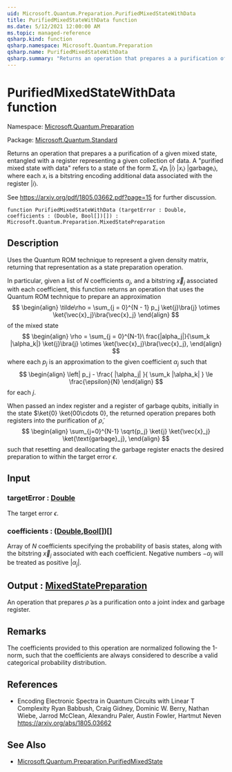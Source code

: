 ```yaml
---
uid: Microsoft.Quantum.Preparation.PurifiedMixedStateWithData
title: PurifiedMixedStateWithData function
ms.date: 5/12/2021 12:00:00 AM
ms.topic: managed-reference
qsharp.kind: function
qsharp.namespace: Microsoft.Quantum.Preparation
qsharp.name: PurifiedMixedStateWithData
qsharp.summary: "Returns an operation that prepares a a purification of a given mixed\rstate, entangled with a register representing a given collection of data.\rA \"purified mixed state with data\" refers to a state of the form Σᵢ √\U0001D45Dᵢ |\U0001D456⟩ |\U0001D465ᵢ⟩ |garbageᵢ⟩,\rwhere each \U0001D465ᵢ is a bitstring encoding additional data associated with the register |\U0001D456⟩.\r\rSee https://arxiv.org/pdf/1805.03662.pdf?page=15 for further discussion."
---
```


# PurifiedMixedStateWithData function

Namespace: [Microsoft.Quantum.Preparation](xref:Microsoft.Quantum.Preparation)

Package: [Microsoft.Quantum.Standard](https://nuget.org/packages/Microsoft.Quantum.Standard)


Returns an operation that prepares a a purification of a given mixedstate, entangled with a register representing a given collection of data.A "purified mixed state with data" refers to a state of the form Σᵢ √𝑝ᵢ |𝑖⟩ |𝑥ᵢ⟩ |garbageᵢ⟩,where each 𝑥ᵢ is a bitstring encoding additional data associated with the register |𝑖⟩.See https://arxiv.org/pdf/1805.03662.pdf?page=15 for further discussion.

```qsharp
function PurifiedMixedStateWithData (targetError : Double, coefficients : (Double, Bool[])[]) : Microsoft.Quantum.Preparation.MixedStatePreparation
```


## Description

Uses the Quantum ROM technique to represent a given density matrix,returning that representation as a state preparation operation.In particular, given a list of $N$ coefficients $\alpha_j$, and abitstring $\vec{x}_j$ associated with each coefficient, thisfunction returns an operation that uses the Quantum ROM technique toprepare an approximation$$\begin{align}\tilde\rho = \sum_{j = 0}^{N - 1} p_j \ket{j}\bra{j} \otimes \ket{\vec{x}_j}\bra{\vec{x}_j}\end{align}$$of the mixed state$$\begin{align}\rho = \sum_{j = 0}^{N-1}\ frac{|alpha_j|}{\sum_k |\alpha_k|} \ket{j}\bra{j} \otimes \ket{\vec{x}_j}\bra{\vec{x}_j},\end{align}$$where each $p_j$ is an approximation to the given coefficient $\alpha_j$such that$$\begin{align}\left| p_j - \frac{ |\alpha_j| }{ \sum_k |\alpha_k| } \le \frac{\epsilon}{N}\end{align}$$for each $j$.When passed an index register and a register of garbage qubits,initially in the state $\ket{0} \ket{00\cdots 0}, the returned operationprepares both registers into the purification of $\tilde \rho$,$$\begin{align}\sum_{j=0}^{N-1} \sqrt{p_j} \ket{j} \ket{\vec{x}_j} \ket{\text{garbage}_j},\end{align}$$such that resetting and deallocating the garbage register enacts thedesired preparation to within the target error $\epsilon$.

## Input

### targetError : [Double](xref:microsoft.quantum.qsharp.valueliterals#double-literals)

The target error $\epsilon$.


### coefficients : ([Double](xref:microsoft.quantum.qsharp.valueliterals#double-literals),[Bool](xref:microsoft.quantum.qsharp.valueliterals#bool-literals)[])[]

Array of $N$ coefficients specifying the probability of basis states,along with the bitstring $\vec{x}_j$ associated with each coefficient.Negative numbers $-\alpha_j$ will be treated as positive $|\alpha_j|$.



## Output : [MixedStatePreparation](xref:Microsoft.Quantum.Preparation.MixedStatePreparation)

An operation that prepares $\tilde \rho$ as a purification onto a jointindex and garbage register.

## Remarks

The coefficients provided to this operation are normalized following the1-norm, such that the coefficients are always considered to describe avalid categorical probability distribution.

## References

- Encoding Electronic Spectra in Quantum Circuits with Linear T Complexity  Ryan Babbush, Craig Gidney, Dominic W. Berry, Nathan Wiebe, Jarrod McClean, Alexandru Paler, Austin Fowler, Hartmut Neven  https://arxiv.org/abs/1805.03662

## See Also

- [Microsoft.Quantum.Preparation.PurifiedMixedState](xref:Microsoft.Quantum.Preparation.PurifiedMixedState)